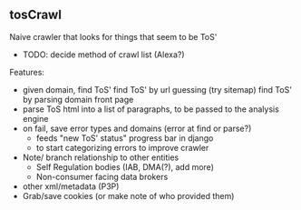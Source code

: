 tosCrawl
--------

Naive crawler that looks for things that seem to be ToS'

 * TODO: decide method of crawl list (Alexa?)

Features:

 * given domain, find ToS'
    find ToS' by url guessing (try sitemap)
    find ToS' by parsing domain front page
 * parse ToS html into a list of paragraphs, to be passed to the analysis engine
 * on fail, save error types and domains (error at find or parse?)
    * feeds "new ToS' status" progress bar in django
    * to start categorizing errors to improve crawler
 * Note/ branch relationship to other entities
    * Self Regulation bodies (IAB, DMA(?), add more)
    * Non-consumer facing data brokers
 * other xml/metadata (P3P)
 * Grab/save cookies (or make note of who provided them)
